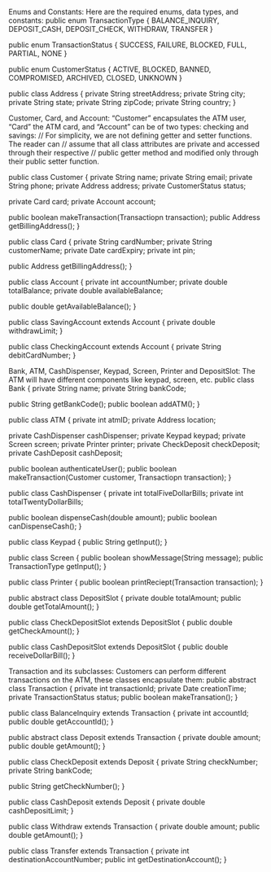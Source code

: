 Enums and Constants: Here are the required enums, data types, and constants:
public enum TransactionType {
  BALANCE_INQUIRY, DEPOSIT_CASH, DEPOSIT_CHECK, WITHDRAW, TRANSFER
}

public enum TransactionStatus {
  SUCCESS, FAILURE, BLOCKED, FULL, PARTIAL, NONE
}

public enum CustomerStatus {
  ACTIVE, BLOCKED, BANNED, COMPROMISED, ARCHIVED, CLOSED, UNKNOWN
}

public class Address {
  private String streetAddress;
  private String city;
  private String state;
  private String zipCode;
  private String country;
}


Customer, Card, and Account: “Customer” encapsulates the ATM user, “Card” the ATM card, and “Account” can be of two types: checking and savings:
// For simplicity, we are not defining getter and setter functions. The reader can
// assume that all class attributes are private and accessed through their respective
// public getter method and modified only through their public setter function.

public class Customer {
  private String name;
  private String email;
  private String phone;
  private Address address;
  private CustomerStatus status;

  private Card card;
  private Account account;

  public boolean makeTransaction(Transactiopn transaction);
  public Address getBillingAddress();
}

public class Card {
  private String cardNumber;
  private String customerName;
  private Date cardExpiry;
  private int pin;

  public Address getBillingAddress();
}

public class Account {
  private int accountNumber;
  private double totalBalance;
  private double availableBalance;

  public double getAvailableBalance();
}

public class SavingAccount extends Account {
  private double withdrawLimit;
}

public class CheckingAccount extends Account {
  private String debitCardNumber;
}


Bank, ATM, CashDispenser, Keypad, Screen, Printer and DepositSlot: The ATM will have different components like keypad, screen, etc.
public class Bank {
  private String name;
  private String bankCode;

  public String getBankCode();
  public boolean addATM();
}

public class ATM {
  private int atmID;
  private Address location;

  private CashDispenser cashDispenser;
  private Keypad keypad;
  private Screen screen;
  private Printer printer;
  private CheckDeposit checkDeposit;
  private CashDeposit cashDeposit;

  public boolean authenticateUser();
  public boolean makeTransaction(Customer customer, Transactiopn transaction);
}

public class CashDispenser {
  private int totalFiveDollarBills;
  private int totalTwentyDollarBills;

  public boolean dispenseCash(double amount);
  public boolean canDispenseCash();
}

public class Keypad {
  public String getInput();
}

public class Screen {
  public boolean showMessage(String message);
  public TransactionType getInput();
}

public class Printer {
  public boolean printReciept(Transaction transaction);
}

public abstract class DepositSlot {
  private double totalAmount;
  public double getTotalAmount();
}

public class CheckDepositSlot extends DepositSlot {
  public double getCheckAmount();
}

public class CashDepositSlot extends DepositSlot {
  public double receiveDollarBill();
}


Transaction and its subclasses: Customers can perform different transactions on the ATM, these classes encapsulate them:
public abstract class Transaction {
  private int transactionId;
  private Date creationTime;
  private TransactionStatus status;
  public boolean makeTransation();
}

public class BalanceInquiry extends Transaction {
  private int accountId;
  public double getAccountId();
}

public abstract class Deposit extends Transaction {
  private double amount;
  public double getAmount();
}

public class CheckDeposit extends Deposit {
  private String checkNumber;
  private String bankCode;

  public String getCheckNumber();
}

public class CashDeposit extends Deposit {
  private double cashDepositLimit;
}

public class Withdraw extends Transaction {
  private double amount;
  public double getAmount();
}

public class Transfer extends Transaction {
  private int destinationAccountNumber;
  public int getDestinationAccount();
}


